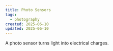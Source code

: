 ```yaml
---
title: Photo Sensors
tags:
  - photography
created: 2025-06-10
updated: 2025-06-10
---
```


A photo sensor turns light into electrical charges.